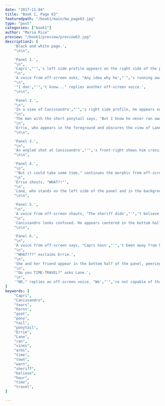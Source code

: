 ```yaml
---
date: "2017-11-04"
title: "Book 1, Page 63"
featuredpath: "/book1/main/bw_page63.jpg"
type: "post"
categories: ["book1"]
author: "Maria Rice"
preview: "/book1/preview/preview63.jpg"
description2: [
    'Black and white page.',
    "\n\n",

    'Panel 1.',
    "\n",
    'Capri',"'",'s left side profile appears on the right side of the panel, showing only his black-veined face. Tears stream down his cheek and drip off his chin.',
    "\n",
    'A voice from off-screen asks, "Any idea why he',"'",'s running away?"',
    "\n",
    '"I don',"'",'t know..." replies another off-screen voice.',
    "\n\n",

    'Panel 2.',
    "\n",
    'In a view of Canissandro',"'",'s right side profile, he appears on the left side of the panel facing the two teenagers, who look up at him from the right side of the panel. They all appear concerned.',
    "\n",
    'The man with the short ponytail says, "But I know he never ran away before."',
    "\n",
    'Errie, who appears in the foreground and obscures the view of Lane',"'",'s face, asks, "So what now?"',
    "\n\n",

    'Panel 3.',
    "\n",
    'An angled shot at Canissandro',"'",'s front-right shows him crossing his arms and relaxing his face as he replies, "We wait for the others to come. They',"'",'ll get Capri and the vines out of here."',
    "\n\n",

    'Panel 4.',
    "\n",
    '"But it could take some time," continues the morphic from off-screen. "You need to warn the town."',
    "\n",
    'Errie shouts, "WHAT?!"',
    "\n",
    'Lane, who stands on the left side of the panel and in the background, turns toward her friend with a look of surprise. In an angled shot at her front-left, Errie leans forward with her hands held to her chest as she cries out in astonishment, "US???"',
    "\n\n",

    'Panel 5.',
    "\n",
    'A voice from off-screen shouts, "The sheriff didn',"'",'t believe LANE when she called! And that was AFTER someone else tried to warn him! He got calls about Capri all day!"',
    "\n",
    'Canissandro looks confused. He appears centered in the bottom half of the panel from the shoulders up as he replies, "...Wait, WHAT?"',
    "\n\n",

    'Panel 6.',
    "\n",
    'A voice from off-screen says, "Capri hasn',"'",'t been away from home even an hour."',
    "\n",
    '"WHAT???" exclaims Errie.',
    "\n",
    'She and her friend appear in the bottom half of the panel, peering up in astonishment at the viewer. Errie stands to the right and Lane to the left.',
    "\n",
    '"Do you TIME-TRAVEL?" asks Lane.',
    "\n",
    '"NO," replies an off-screen voice. "We',"'",'re not capable of that!"',
]
keywords: [
    "Capri",
    "Canissandro",
    "tears",
    "horns",
    "goat",
    "pony",
    "tail",
    "ponytail",
    "Errie",
    "Lane",
    "ran",
    "vines",
    "arms",
    "time",
    "town",
    "warn",
    "sheriff",
    "believe",
    "hour",
    "time",
    "travel",
]

---
```

